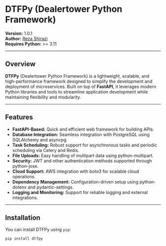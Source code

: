 # DTFPy (Dealertower Python Framework)

**Version:** 1.0.1  
**Author:** [Reza Shirazi](mailto:reza@datgate.com)  
**Requires Python:** >= 3.11  

---

## Overview

**DTFPy** (Dealertower Python Framework) is a lightweight, scalable, and high-performance framework designed to simplify the development and deployment of microservices. Built on top of **FastAPI**, it leverages modern Python libraries and tools to streamline application development while maintaining flexibility and modularity.

---

## Features

- **FastAPI-Based:** Quick and efficient web framework for building APIs.
- **Database Integration:** Seamless integration with PostgreSQL using SQLAlchemy and asyncpg.
- **Task Scheduling:** Robust support for asynchronous tasks and periodic scheduling via Celery and Redis.
- **File Uploads:** Easy handling of multipart data using python-multipart.
- **Security:** JWT and other authentication methods supported through python-jose.
- **Cloud Support:** AWS integration with boto3 for scalable cloud operations.
- **Dependency Management:** Configuration-driven setup using python-dotenv and pydantic-settings.
- **Logging and Monitoring:** Support for reliable logging and external integrations.

---

## Installation

You can install DTFPy using `pip`:

```bash
pip install dtfpy
```
